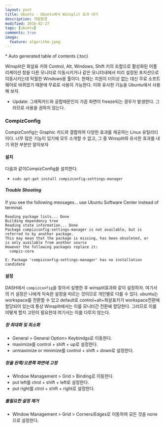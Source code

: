 ```yaml
---
layout: post
title: Ubuntu - Ubuntu에서 Winsplit 효과 내기
description: 개발환경
modified: 2016-02-27
tags: [ubuntu]
comments: true
image:
  feature: algorithm.jpeg
---
```


<section id="table-of-contents" class="toc">
<div id="drawer" markdown="1">
*  Auto generated table of contents
{:toc}
</div>
</section><!-- /#table-of-contents -->


Winsplit은 화살표 키와 Control, Alt, Windows, Shift 키의 조합으로 활성화된 어플리케이션 창을 다른 모니터로 이동시키거나 같은 모니터내에서 미리 설정된 포지션으로 이동시키는데 탁월한 Windows용 툴이다. 현재는 지원이 더이상 없는 대신 무료 소프트웨어로 바뀌었기 때문에 무료로 사용이 가능한다. 이와 유사한 기능을 Ubuntu에서 사용해 보자. 

- Update: 그래픽카드와 궁합때문인지 가끔 화면이 freeze되는 경우가 발생한다. 그러므로 사용을 권하지 않는다. 

### CompizConfig

CompizConfig는 Graphic 카드와 결합하여 다양한 효과를 제공하는 Linux 유틸리티이다. 너무 많은 기능이 있기에 모두 소개할 수 없고, 그 중 Winsplit와 유사한 효과를 내기 위한 부분만 알아보자

#### 설치 

다음과 같이CompizConfig을 설치한다. 

- `sudo apt-get install compizconfig-settings-manager`

##### Trouble Shooting

If you see the following messages... use Ubuntu Software Center instead of terminal.

```
Reading package lists... Done
Building dependency tree       
Reading state information... Done
Package compizconfig-settings-manager is not available, but is referred to by another package.
This may mean that the package is missing, has been obsoleted, or
is only available from another source
However the following packages replace it:
  compiz-core

E: Package 'compizconfig-settings-manager' has no installation candidate
```

#### 설정

DASH에서 `compizconfig`을 찾아서 실행한 후 winsplit효과와 같이 설정하자. 여기서의 키 설정은 나에게 익숙한 설정을 따르는 것이므로 개인별로 다를 수 있다. ubuntu는 workspace를 전환할 수 있고 default로 control+alt+화살표키가 workspace전환에 할당되어 있는데 통상 Winsplit에서는 이를 모니터간 전환에 할당한다. 그러므로 이를 어떻게 할지 고민이 필요한데 여기서는 이를 다루지 않는다.  
 
##### 창 최대화 및 최소화

- General > General Option> Keybindgs로 이동한다. 
- maximize를 control + shift + up로 설정한다. 
- unmaximize or minimize를 control + shift + down로 설정한다. 

#####  창을 왼쪽/오른쪽 화면에 고정

- WIndow Management > Grid > Binding로 이동한다. 
- put left를 ctrol + shift + left로 설정한다. 
- put right를 ctrol + shift + right로 설정한다. 

##### 불필요한 설정 제거

- WIndow Management > Grid > Corners/Edges로 이동하여 모든 것을 none으로 설정한다. 

